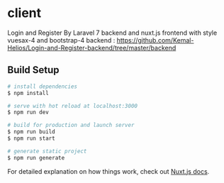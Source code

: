 # client
Login and Register By Laravel 7 backend and nuxt.js frontend with style vuesax-4 and bootstrap-4
backend : https://github.com/Kemal-Helios/Login-and-Register-backend/tree/master/backend
## Build Setup

```bash
# install dependencies
$ npm install

# serve with hot reload at localhost:3000
$ npm run dev

# build for production and launch server
$ npm run build
$ npm run start

# generate static project
$ npm run generate
```

For detailed explanation on how things work, check out [Nuxt.js docs](https://nuxtjs.org).
